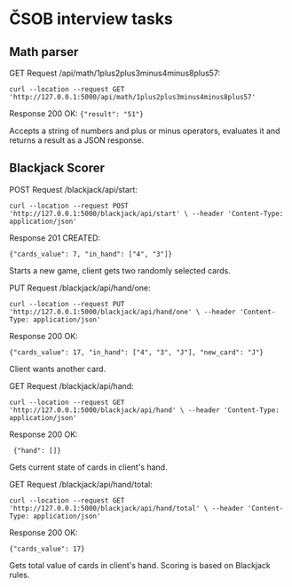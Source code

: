 # ČSOB interview tasks


## Math parser

GET Request /api/math/1plus2plus3minus4minus8plus57:

    curl --location --request GET 'http://127.0.0.1:5000/api/math/1plus2plus3minus4minus8plus57'
Response 200 OK:
 `{"result": "51"}`

Accepts a string of numbers and plus or minus operators, evaluates it and returns a result as a JSON response.

## Blackjack Scorer

POST Request /blackjack/api/start:

    curl --location --request POST 'http://127.0.0.1:5000/blackjack/api/start' \ --header 'Content-Type: application/json'
    
Response 201 CREATED:

    {"cards_value": 7, "in_hand": ["4", "3"]}
    
Starts a new game, client gets two randomly selected cards.

  
PUT Request /blackjack/api/hand/one:

    curl --location --request PUT 'http://127.0.0.1:5000/blackjack/api/hand/one' \ --header 'Content-Type: application/json'

Response 200 OK:

    {"cards_value": 17, "in_hand": ["4", "3", "J"], "new_card": "J"}
    
Client wants another card.


GET Request /blackjack/api/hand:

    curl --location --request GET 'http://127.0.0.1:5000/blackjack/api/hand' \ --header 'Content-Type: application/json'
Response 200 OK:

     {"hand": []}
     
 Gets current state of cards in client's hand.
 

GET Request /blackjack/api/hand/total:

    curl --location --request GET 'http://127.0.0.1:5000/blackjack/api/hand/total' \ --header 'Content-Type: application/json'
Response 200 OK:

    {"cards_value": 17}
    
Gets total value of cards in client's hand. Scoring is based on Blackjack rules.
